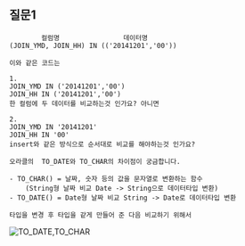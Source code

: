 ## 질문1
```
        컬럼명                데이터명
(JOIN_YMD, JOIN_HH) IN (('20141201','00'))

이와 같은 코드는  

1.
JOIN_YMD IN ('20141201','00')
JOIN_HH IN ('20141201','00')
한 컬럼에 두 데이터를 비교하는것 인가요? 아니면

2.
JOIN_YMD IN '20141201'
JOIN_HH IN '00'
insert와 같은 방식으로 순서대로 비교를 해야하는것 인가요?
```

```
오라클의  TO_DATE와 TO_CHAR의 차이점이 궁금합니다.

- TO_CHAR() = 날짜, 숫자 등의 값을 문자열로 변환하는 함수
    (String형 날짜 비교 Date -> String으로 데이터타입 변환)
- TO_DATE() = Date형 날짜 비교 String -> Date로 데이터타입 변환

타입을 변경 후 타입을 같게 만들어 준 다음 비교하기 위해서
```
![TO_DATE,TO_CHAR](https://user-images.githubusercontent.com/96895717/154837769-1167303b-584c-4fa4-8782-e2edb0c2da34.png)